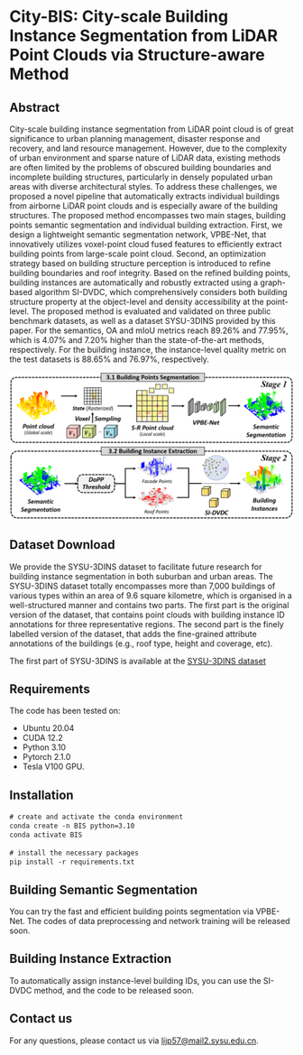 # City-BIS: City-scale Building Instance Segmentation from LiDAR Point Clouds via Structure-aware Method

## Abstract
City-scale building instance segmentation from LiDAR point cloud is of great significance to urban planning management, disaster response and recovery, and land resource management. However, due to the complexity of urban environment and sparse nature of LiDAR data, existing methods are often limited by the problems of obscured building boundaries and incomplete building structures, particularly in densely populated urban areas with diverse architectural styles. To address these challenges, we proposed a novel pipeline that automatically extracts individual buildings from airborne LiDAR point clouds and is especially aware of the building structures. The proposed method encompasses two main stages, building points semantic segmentation and individual building extraction. First, we design a lightweight semantic segmentation network, VPBE-Net, that innovatively utilizes voxel-point cloud fused features to efficiently extract building points from large-scale point cloud. Second, an optimization strategy based on building structure perception is introduced to refine building boundaries and roof integrity. Based on the refined building points, building instances are automatically and robustly extracted using a graph-based algorithm SI-DVDC, which comprehensively considers both building structure property at the object-level and density accessibility at the point-level. The proposed method is evaluated and validated on three public benchmark datasets, as well as a dataset SYSU-3DINS provided by this paper. For the semantics, OA and mIoU metrics reach 89.26% and 77.95%, which is 4.07% and 7.20% higher than the state-of-the-art methods, respectively. For the building instance, the instance-level quality metric on the test datasets is 88.65% and 76.97%, respectively. 

 ![overview](fig/pipeline.png)

## Dataset Download
We provide the SYSU-3DINS dataset to facilitate future research for building instance segmentation in both suburban and urban areas. The SYSU-3DINS dataset totally encompasses more than 7,000 buildings of various types within an area of 9.6 square kilometre, which is organised in a well-structured manner and contains two parts. The first part is the original version of the dataset, that contains point clouds with building instance ID annotations for three representative regions. The second part is the finely labelled version of the dataset, that adds the fine-grained attribute annotations of the buildings (e.g., roof type, height and coverage, etc).

The first part of SYSU-3DINS is available at the [SYSU-3DINS dataset](https://pan.baidu.com/s/1ThysM2QRsR3LRpescn--kA?pwd=ezqh)

## Requirements
The code has been tested on:
- Ubuntu 20.04
- CUDA 12.2
- Python 3.10
- Pytorch 2.1.0
- Tesla V100 GPU.

## Installation
  ```
  # create and activate the conda environment
  conda create -n BIS python=3.10
  conda activate BIS

  # install the necessary packages
  pip install -r requirements.txt
  ```

## Building Semantic Segmentation
  You can try the fast and efficient building points segmentation via VPBE-Net. The codes of data preprocessing and network training will be released soon.

## Building Instance Extraction
  To automatically assign instance-level building IDs, you can use the SI-DVDC method, and the code to be released soon.

## Contact us
  For any questions, please contact us via lijp57@mail2.sysu.edu.cn.


